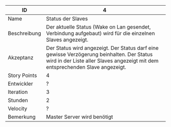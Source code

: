 | ID         |4|
|------------|-|
|Name        |Status der Slaves|
|Beschreibung|Der aktuelle Status (Wake on Lan gesendet, Verbindung aufgebaut) wird für die einzelnen Slaves angezeigt.|
|Akzeptanz   |Der Status wird angezeigt. Der Status darf eine gewisse Verzögerung beinhalten. Der Status wird in der Liste aller Slaves angezeigt mit dem entsprechenden Slave angezeigt.|
|Story Points|4|
|Entwickler  |?|
|Iteration   |3|
|Stunden     |2|
|Velocity    |?|
|Bemerkung   |Master Server wird benötigt|
